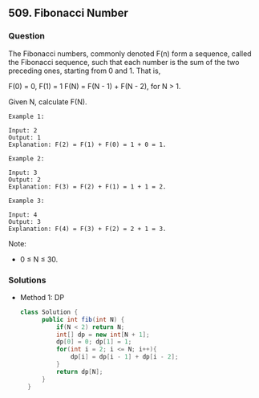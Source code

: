 ## 509. Fibonacci Number

### Question
The Fibonacci numbers, commonly denoted F(n) form a sequence, called the Fibonacci sequence, such that each number is the sum of the two preceding ones, starting from 0 and 1. That is,

F(0) = 0,   F(1) = 1
F(N) = F(N - 1) + F(N - 2), for N > 1.

Given N, calculate F(N).

```
Example 1:

Input: 2
Output: 1
Explanation: F(2) = F(1) + F(0) = 1 + 0 = 1.

Example 2:

Input: 3
Output: 2
Explanation: F(3) = F(2) + F(1) = 1 + 1 = 2.

Example 3:

Input: 4
Output: 3
Explanation: F(4) = F(3) + F(2) = 2 + 1 = 3.
```
 
Note:
* 0 ≤ N ≤ 30.


### Solutions
* Method 1: DP
  ```Java
  class Solution {
        public int fib(int N) {
            if(N < 2) return N;
            int[] dp = new int[N + 1];
            dp[0] = 0; dp[1] = 1;
            for(int i = 2; i <= N; i++){
                dp[i] = dp[i - 1] + dp[i - 2];
            }
            return dp[N];
        }
    }
	```